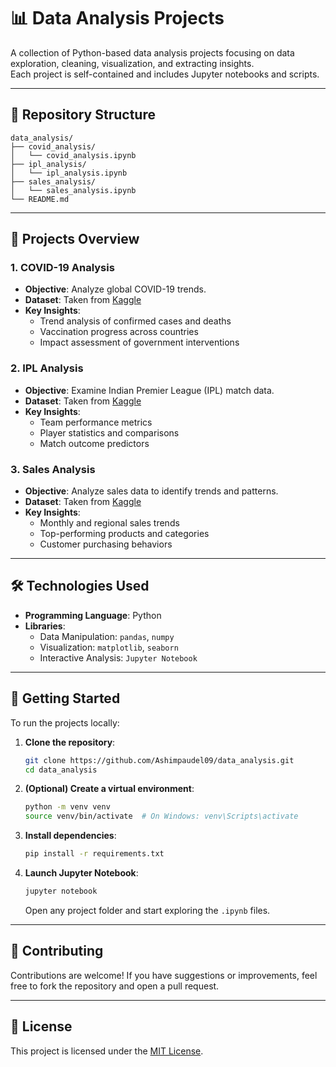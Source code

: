 # 📊 Data Analysis Projects

A collection of Python-based data analysis projects focusing on data exploration, cleaning, visualization, and extracting insights.  
Each project is self-contained and includes Jupyter notebooks and scripts.

---

## 📁 Repository Structure

```
data_analysis/
├── covid_analysis/
│   └── covid_analysis.ipynb
├── ipl_analysis/
│   └── ipl_analysis.ipynb
├── sales_analysis/
│   └── sales_analysis.ipynb
└── README.md
```

---

## 🧪 Projects Overview

### 1. COVID-19 Analysis

- **Objective**: Analyze global COVID-19 trends.
- **Dataset**: Taken from [Kaggle](https://www.kaggle.com/)
- **Key Insights**:
  - Trend analysis of confirmed cases and deaths
  - Vaccination progress across countries
  - Impact assessment of government interventions

### 2. IPL Analysis

- **Objective**: Examine Indian Premier League (IPL) match data.
- **Dataset**: Taken from [Kaggle](https://www.kaggle.com/)
- **Key Insights**:
  - Team performance metrics
  - Player statistics and comparisons
  - Match outcome predictors

### 3. Sales Analysis

- **Objective**: Analyze sales data to identify trends and patterns.
- **Dataset**: Taken from [Kaggle](https://www.kaggle.com/)
- **Key Insights**:
  - Monthly and regional sales trends
  - Top-performing products and categories
  - Customer purchasing behaviors

---

## 🛠️ Technologies Used

- **Programming Language**: Python
- **Libraries**:
  - Data Manipulation: `pandas`, `numpy`
  - Visualization: `matplotlib`, `seaborn`
  - Interactive Analysis: `Jupyter Notebook`

---

## 🚀 Getting Started

To run the projects locally:

1. **Clone the repository**:

   ```bash
   git clone https://github.com/Ashimpaudel09/data_analysis.git
   cd data_analysis
   ```

2. **(Optional) Create a virtual environment**:

   ```bash
   python -m venv venv
   source venv/bin/activate  # On Windows: venv\Scripts\activate
   ```

3. **Install dependencies**:

   ```bash
   pip install -r requirements.txt
   ```

4. **Launch Jupyter Notebook**:

   ```bash
   jupyter notebook
   ```

   Open any project folder and start exploring the `.ipynb` files.

---


## 🤝 Contributing

Contributions are welcome! If you have suggestions or improvements, feel free to fork the repository and open a pull request.

---

## 📄 License

This project is licensed under the [MIT License](LICENSE).
